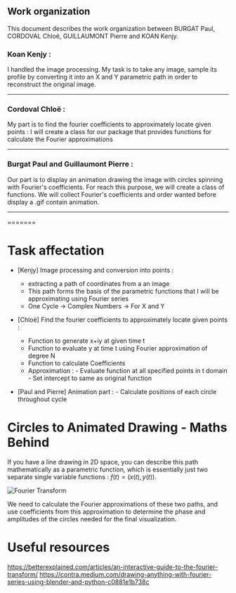 ## Work organization
This document describes the work organization between BURGAT Paul, CORDOVAL Chloë, GUILLAUMONT Pierre and KOAN Kenjy.

### Koan Kenjy :

I handled the image processing. My task is to take any image, sample its profile by converting it into an X and Y parametric path in order to reconstruct the original image.


__________________________________________________________________________________________________________________________________________________________________________________________________________________________________

### Cordoval Chloë : 

My part is to find the fourier coefficients to approximately locate given points : I will create a class for our package that provides functions for calculate the Fourier approximations 

__________________________________________________________________________________________________________________________________________________________________________________________________________________________________

### Burgat Paul and Guillaumont Pierre :
Our part is to display an animation drawing the image with circles spinning with Fourier's coefficients. For reach this purpose, we will create a class of functions. We will collect Fourier's coefficients and order wanted before display a .gif contain animation. 

__________________________________________________________________________________________________________________________________________________________________________________________________________________________________


=======
# Task affectation

* [Kenjy] Image processing and conversion into points : 
    + extracting a path of coordinates from a an image
    + This path forms the basis of the parametric functions that I will be approximating using Fourier series
    + One Cycle -> Complex Numbers -> For X and Y
    
* [Chloë] Find the fourier coefficients to approximately locate given points : 
    + Function to generate x+iy at given time t
    + Function to evaluate y at time t using Fourier approximation of degree N
    + Function to calculate Coefficients
    + Approximation : 
                 - Evaluate function at all specified points in t domain
                 - Set intercept to same as original function

* [Paul and Pierre] Animation part :  - Calculate positions of each circle throughout cycle

# Circles to Animated Drawing - Maths Behind
If you have a line drawing in 2D space, you can describe this path mathematically as a parametric function, which is essentially just two separate single variable functions : $f(t) = (x(t), y(t))$.

![Fourier Transform](static/fourier_tr)

We need to calculate the Fourier approximations of these two paths, and use coefficients from this approximation to determine the phase and amplitudes of the circles needed for the final visualization. 

# Useful resources
https://betterexplained.com/articles/an-interactive-guide-to-the-fourier-transform/
https://contra.medium.com/drawing-anything-with-fourier-series-using-blender-and-python-c0881e1b738c

